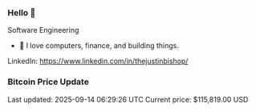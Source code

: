 ### Hello 🤙  

Software Engineering

- 🔭 I love computers, finance, and building things.
  
LinkedIn: https://www.linkedin.com/in/thejustinbishop/  





































































































































































































































































































































































































































































































































































































































































































































































































































































































































































































































































































### Bitcoin Price Update
Last updated: 2025-09-14 06:29:26 UTC
Current price: $115,819.00 USD
